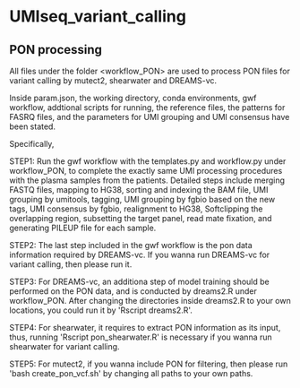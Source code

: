 # UMIseq_variant_calling
## PON processing
All files under the folder <workflow_PON> are used to process PON files for variant calling by mutect2, shearwater and DREAMS-vc.

Inside param.json, the working directory, conda environments, gwf workflow, addtional scripts for running, the reference files, the patterns for FASRQ files, and the parameters for UMI grouping and UMI consensus have been stated. 

Specifically, 

STEP1: Run the gwf workflow with the templates.py and workflow.py under workflow_PON, to complete the exactly same UMI processing procedures with the plasma samples from the patients. Detailed steps include merging FASTQ files, mapping to HG38, sorting and indexing the BAM file, UMI grouping by umitools, tagging, UMI grouping by fgbio based on the new tags, UMI consensus by fgbio, realignment to HG38, Softclipping the overlapping region, subsetting the target panel, read mate fixation, and generating PILEUP file for each sample.

STEP2: The last step included in the gwf workflow is the pon data information required by DREAMS-vc. If you wanna run DREAMS-vc for variant calling, then please run it.

STEP3: For DREAMS-vc, an additiona step of model training should be performed on the PON data, and is conducted by dreams2.R under workflow_PON. After changing the directories inside dreams2.R to your own locations, you could run it by 'Rscript dreams2.R'.

STEP4: For shearwater, it requires to extract PON information as its input, thus, running 'Rscript pon_shearwater.R' is necessary if you wanna run shearwater for variant calling.

STEP5: For mutect2, if you wanna include PON for filtering, then please run 'bash create_pon_vcf.sh' by changing all paths to your own paths.
